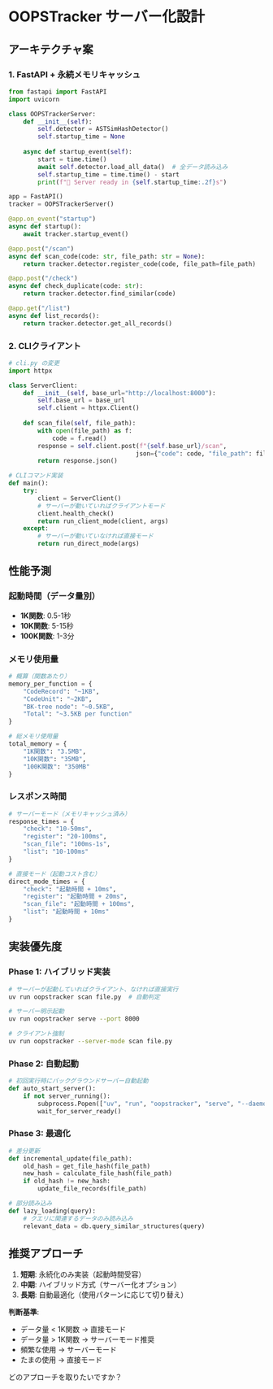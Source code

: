 # OOPSTracker サーバー化設計

## アーキテクチャ案

### 1. FastAPI + 永続メモリキャッシュ
```python
from fastapi import FastAPI
import uvicorn

class OOPSTrackerServer:
    def __init__(self):
        self.detector = ASTSimHashDetector()
        self.startup_time = None
    
    async def startup_event(self):
        start = time.time()
        await self.detector.load_all_data()  # 全データ読み込み
        self.startup_time = time.time() - start
        print(f"🚀 Server ready in {self.startup_time:.2f}s")

app = FastAPI()
tracker = OOPSTrackerServer()

@app.on_event("startup")
async def startup():
    await tracker.startup_event()

@app.post("/scan")
async def scan_code(code: str, file_path: str = None):
    return tracker.detector.register_code(code, file_path=file_path)

@app.post("/check")
async def check_duplicate(code: str):
    return tracker.detector.find_similar(code)

@app.get("/list")
async def list_records():
    return tracker.detector.get_all_records()
```

### 2. CLIクライアント
```python
# cli.py の変更
import httpx

class ServerClient:
    def __init__(self, base_url="http://localhost:8000"):
        self.base_url = base_url
        self.client = httpx.Client()
    
    def scan_file(self, file_path):
        with open(file_path) as f:
            code = f.read()
        response = self.client.post(f"{self.base_url}/scan", 
                                   json={"code": code, "file_path": file_path})
        return response.json()

# CLIコマンド実装
def main():
    try:
        client = ServerClient()
        # サーバーが動いていればクライアントモード
        client.health_check()
        return run_client_mode(client, args)
    except:
        # サーバーが動いていなければ直接モード
        return run_direct_mode(args)
```

## 性能予測

### 起動時間（データ量別）
- **1K関数**: 0.5-1秒
- **10K関数**: 5-15秒
- **100K関数**: 1-3分

### メモリ使用量
```python
# 概算（関数あたり）
memory_per_function = {
    "CodeRecord": "~1KB",
    "CodeUnit": "~2KB", 
    "BK-tree node": "~0.5KB",
    "Total": "~3.5KB per function"
}

# 総メモリ使用量
total_memory = {
    "1K関数": "3.5MB",
    "10K関数": "35MB", 
    "100K関数": "350MB"
}
```

### レスポンス時間
```python
# サーバーモード（メモリキャッシュ済み）
response_times = {
    "check": "10-50ms",
    "register": "20-100ms", 
    "scan_file": "100ms-1s",
    "list": "10-100ms"
}

# 直接モード（起動コスト含む）
direct_mode_times = {
    "check": "起動時間 + 10ms",
    "register": "起動時間 + 20ms",
    "scan_file": "起動時間 + 100ms",
    "list": "起動時間 + 10ms"
}
```

## 実装優先度

### Phase 1: ハイブリッド実装
```bash
# サーバーが起動していればクライアント、なければ直接実行
uv run oopstracker scan file.py  # 自動判定

# サーバー明示起動
uv run oopstracker serve --port 8000

# クライアント強制
uv run oopstracker --server-mode scan file.py
```

### Phase 2: 自動起動
```python
# 初回実行時にバックグラウンドサーバー自動起動
def auto_start_server():
    if not server_running():
        subprocess.Popen(["uv", "run", "oopstracker", "serve", "--daemon"])
        wait_for_server_ready()
```

### Phase 3: 最適化
```python
# 差分更新
def incremental_update(file_path):
    old_hash = get_file_hash(file_path)
    new_hash = calculate_file_hash(file_path)
    if old_hash != new_hash:
        update_file_records(file_path)

# 部分読み込み
def lazy_loading(query):
    # クエリに関連するデータのみ読み込み
    relevant_data = db.query_similar_structures(query)
```

## 推奨アプローチ

1. **短期**: 永続化のみ実装（起動時間受容）
2. **中期**: ハイブリッド方式（サーバー化オプション）
3. **長期**: 自動最適化（使用パターンに応じて切り替え）

**判断基準**:
- データ量 < 1K関数 → 直接モード
- データ量 > 1K関数 → サーバーモード推奨
- 頻繁な使用 → サーバーモード
- たまの使用 → 直接モード

どのアプローチを取りたいですか？